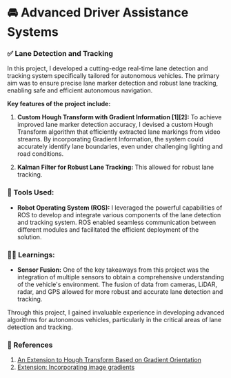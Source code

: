 # **🚘 Advanced Driver Assistance Systems**

### **✅ Lane Detection and Tracking**

In this project, I developed a cutting-edge real-time lane detection and tracking system specifically tailored for autonomous vehicles. The primary aim was to ensure precise lane marker detection and robust lane tracking, enabling safe and efficient autonomous navigation.

**Key features of the project include:**


1. **Custom Hough Transform with Gradient Information [1][2]:** To achieve improved lane marker detection accuracy, I devised a custom Hough Transform algorithm that efficiently extracted lane markings from video streams. By incorporating Gradient Information, the system could accurately identify lane boundaries, even under challenging lighting and road conditions.

2. **Kalman Filter for Robust Lane Tracking:** This allowed for robust lane tracking. 


### **🧰 Tools Used:**

* **Robot Operating System (ROS):** I leveraged the powerful capabilities of ROS to develop and integrate various components of the lane detection and tracking system. ROS enabled seamless communication between different modules and facilitated the efficient deployment of the solution.


### **👨‍🎓 Learnings:**

* **Sensor Fusion:** One of the key takeaways from this project was the integration of multiple sensors to obtain a comprehensive understanding of the vehicle's environment. The fusion of data from cameras, LiDAR, radar, and GPS allowed for more robust and accurate lane detection and tracking.

Through this project, I gained invaluable experience in developing advanced algorithms for autonomous vehicles, particularly in the critical areas of lane detection and tracking. 


### **📜 References**
1. [An Extension to Hough Transform Based on Gradient Orientation](https://arxiv.org/pdf/1510.04863.pdf)
2. [Extension: Incorporating image gradients](http://www.sci.utah.edu/~gerig/CS6640-F2012/Materials/CS6640-F2012-HoughTransform-I.pdf)